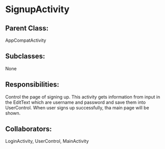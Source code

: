# SignupActivity

## Parent Class:
AppCompatActivity

## Subclasses:
None

## Responsibilities:
Control the page of signing up. This activity gets information from input in the EditText which are username and password and save them into UserControl. When user signs up successfully, tha main page will be shown.

## Collaborators:
LoginActivity, UserControl, MainActivity

